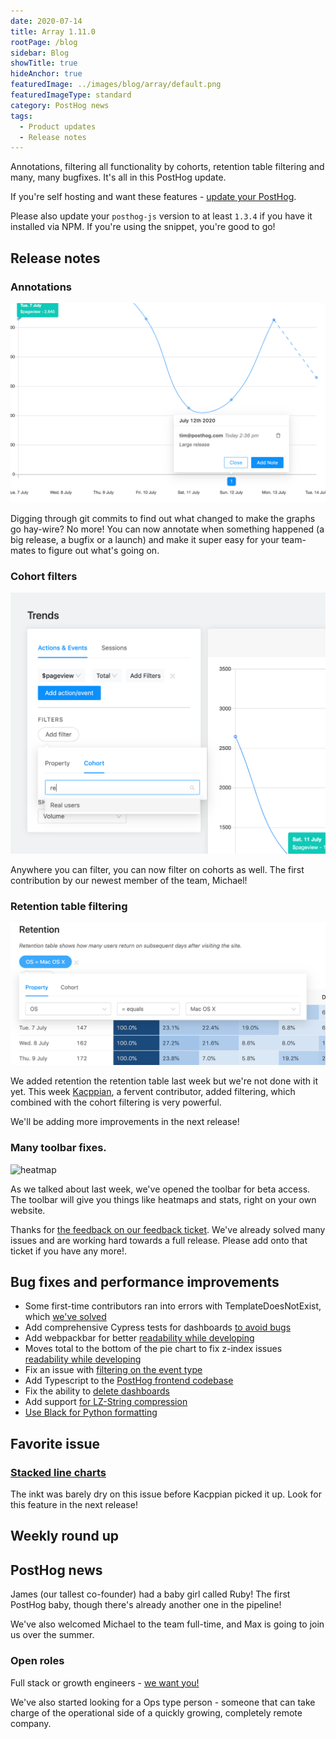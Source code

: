 ```yaml
---
date: 2020-07-14
title: Array 1.11.0
rootPage: /blog
sidebar: Blog
showTitle: true
hideAnchor: true
featuredImage: ../images/blog/array/default.png
featuredImageType: standard
category: PostHog news
tags:
  - Product updates
  - Release notes
---
```



Annotations, filtering all functionality by cohorts, retention table filtering and many, many bugfixes. It's all in this PostHog update.

If you're self hosting and want these features - [update your PostHog](/docs/runbook/upgrading-posthog).

Please also update your `posthog-js` version to at least `1.3.4` if you have it installed via NPM. If you're using the snippet, you're good to go!  

## Release notes

### Annotations

![](../images/annotations.png)

Digging through git commits to find out what changed to make the graphs go hay-wire? No more! You can now annotate when something happened (a big release, a bugfix or a launch) and make it super easy for your team-mates to figure out what's going on.

### Cohort filters

![](../images/cohort-filter.png)

Anywhere you can filter, you can now filter on cohorts as well. The first contribution by our newest member of the team, Michael!

### Retention table filtering


![](../images/retention-filter.png)

We added retention the retention table last week but we're not done with it yet. This week [Kacppian](https://github.com/Kacppian), a fervent contributor, added filtering, which combined with the cohort filtering is very powerful.

We'll be adding more improvements in the next release!

### Many toolbar fixes.

![heatmap](../images/casts/heatmap.gif)

As we talked about last week, we've opened the toolbar for beta access. The toolbar will give you things like heatmaps and stats, right on your own website.

Thanks for [the feedback on our feedback ticket](https://github.com/PostHog/posthog/issues/1129). We've already solved many issues and are working hard towards a full release. Please add onto that ticket if you have any more!.


## Bug fixes and performance improvements

* Some first-time contributors ran into errors with TemplateDoesNotExist, which [we've solved](https://github.com/PostHog/posthog/pull/1200)
* Add comprehensive Cypress tests for dashboards [to avoid bugs](https://github.com/PostHog/posthog/pull/1171)
* Add webpackbar for better [readability while developing](https://github.com/PostHog/posthog/pull/1185)
* Moves total to the bottom of the pie chart to fix z-index issues [readability while developing](https://github.com/PostHog/posthog/pull/1179)
* Fix an issue with [filtering on the event type](https://github.com/PostHog/posthog/pull/1168)
* Add Typescript to the [PostHog frontend codebase](https://github.com/PostHog/posthog/pull/1157)
* Fix the ability to [delete dashboards](https://github.com/PostHog/posthog/pull/1152)
* Add support [for LZ-String compression](https://github.com/PostHog/posthog/pull/1058)
* [Use Black for Python formatting](https://github.com/PostHog/posthog/pull/1136)

## Favorite issue

### [Stacked line charts](https://github.com/PostHog/posthog/issues/1167)

The inkt was barely dry on this issue before Kacppian picked it up. Look for this feature in the next release!

## Weekly round up


## PostHog news

James (our tallest co-founder) had a baby girl called Ruby! The first PostHog baby, though there's already another one in the pipeline!

We've also welcomed Michael to the team full-time, and Max is going to join us over the summer.

### Open roles

Full stack or growth engineers - [we want you!](https://posthog.com/careers)

We've also started looking for a Ops type person - someone that can take charge of the operational side of a quickly growing, completely remote company.

<ArrayCTA />
